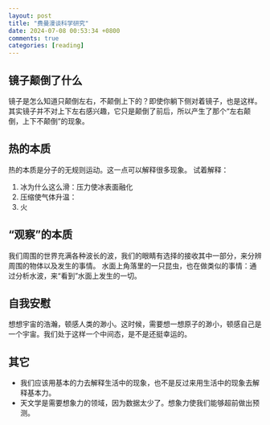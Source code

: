 ```yaml
---
layout: post
title: "费曼漫谈科学研究"
date: 2024-07-08 00:53:34 +0800
comments: true
categories: [reading]
---
```


<!-- more -->

## 镜子颠倒了什么
镜子是怎么知道只颠倒左右，不颠倒上下的？即使你躺下侧对着镜子，也是这样。
其实镜子并不对上下左右感兴趣，它只是颠倒了前后，所以产生了那个“左右颠倒，上下不颠倒”的现象。

## 热的本质
热的本质是分子的无规则运动。这一点可以解释很多现象。
试着解释：
1. 冰为什么这么滑：压力使冰表面融化
2. 压缩使气体升温：
3. 火

## “观察”的本质
我们周围的世界充满各种波长的波，我们的眼睛有选择的接收其中一部分，来分辨周围的物体以及发生的事情。
水面上角落里的一只昆虫，也在做类似的事情：通过分析水波，来“看到”水面上发生的一切。

## 自我安慰
想想宇宙的浩瀚，顿感人类的渺小。这时候，需要想一想原子的渺小，顿感自己是一个宇宙。我们处于这样一个中间态，是不是还挺幸运的。


## 其它

* 我们应该用基本的力去解释生活中的现象，也不是反过来用生活中的现象去解释基本力。
* 天文学是需要想象力的领域，因为数据太少了。想象力使我们能够超前做出预测。